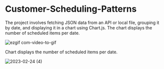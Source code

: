 # Customer-Scheduling-Patterns
The project involves fetching JSON data from an API or local file, grouping it by date, and displaying it in a chart using Chart.js. The chart displays the number of scheduled items per date. 

![ezgif com-video-to-gif](https://user-images.githubusercontent.com/85068589/221114983-3fcce241-6317-45ae-960f-6e596bce6fb2.gif)


 Chart displays the number of scheduled items per date. 
 
![2023-02-24 (4)](https://user-images.githubusercontent.com/85068589/221115648-bbc1dd37-14f2-4f72-a47b-05af2e425aeb.png)
